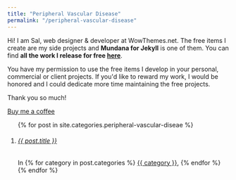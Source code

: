 ```yaml
---
title: "Peripheral Vascular Disease"
permalink: "/peripheral-vascular-disease"
---
```


Hi! I am Sal, web designer & developer at WowThemes.net. The free items I create are my side projects and **Mundana for Jekyll** is one of them. You can find **all the work I release for free [here](https://www.wowthemes.net/category/free-themes-templates/)**. 

You have my permission to use the free items I develop in your personal, commercial or client projects. If you'd like to reward my work, I would be honored and I could dedicate more time maintaining the free projects. 

Thank you so much!

<a class="btn btn-danger" href="https://www.wowthemes.net/donate/">Buy me a coffee</a>

<div class="sticky-top sticky-top-offset">
    <ol class="list-featured">				
        {% for post in site.categories.peripheral-vascular-diseae %}                
            <li class="mb-4">
            <span>
                <h6 class="font-weight-bold">
                    <a href="{{site.baseurl}}{{ post.url }}" class="text-dark">{{ post.title }}</a>
                </h6>
                <span class="d-block text-muted">
                    In <span class="catlist">
                    {% for category in post.categories %}
                    <a class="text-capitalize text-muted smoothscroll" href="{{site.baseurl}}/categories.html#{{ category | downcase }}">{{ category }}</a><span class="sep">, </span>
                    {% endfor %}
                    </span>
                </span>
            </span>
            </li>                
        {% endfor %}   
    </ol>
</div> 